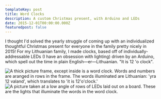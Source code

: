 ```yaml
---
templateKey: post
title: Word Clocks
description: A custom Christmas present, with Arduino and LEDs
date: 2015-12-01T00:00:00.000Z
featuredpost: false
---
```


I thought I'd solved the yearly struggle of coming up with an individualized thoughtful Christmas present for everyone in the family pretty nicely in 2015! For my Lithuanian family, I made clocks, based off of individually-addressable LEDs (I have an obsession with lighting) driven by an Arduino, which spell out the time in plain English&mdash;er&mdash;Lithuanian. "It is 12 'o clock".

<img src="/img/projects-clock.jpg" alt="A thick picture frame, except inside is a word clock. Words and numbers are aranged in rows in the frame. The words illuminated are Lithuanian: 'yra 12 valand', which translates to 'it is 12'o'clock.'">

<img src="/img/projects-clock-2.jpg" alt="A picture taken at a low angle of rows of LEDs laid out on a board. These are the lights that illuminate the words in the word clock.">
